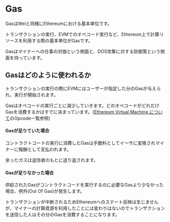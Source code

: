 # Gas

GasはWeiと同様にEthereumにおける基本単位です。

トランザクションの実行、EVMでのオペコード実行など、Ethereum上で計算リソースを利用する際の基本単位がGasです。

Gasはマイナーへの仕事の対価という側面と、DOS攻撃に対する防御策という側面を持っています。

## Gasはどのように使われるか

トランザクションの実行の際にEVMにはユーザーが指定した分のGasが与えられ、実行が開始されます。

Gasはオペコードの実行ごとに減少していきます。どのオペコードがどれだけGasを消費するかはすでに決まっています。([Ethereum Virtual Machine について](./guide.md)のOpcode一覧参照)

#### Gasが足りていた場合

コントラクトコードの実行に消費したGasは手数料としてイーサに変換されマイナーに報酬として支払われます。

余ったガスは送信者のもとに送り返されます。

#### Gasが足りなかった場合

供給されたGasがコントラクトコードを実行するのに必要なGasより少なかった場合、例外(Out Of Gas)が発生します。

トランザクションが中断されるためEthereumへのステート反映は生じませんが、マイナーの計算資源を利用したことには変わりはないのでトランザクションを送信した人はその分のGasを消費することになります。
